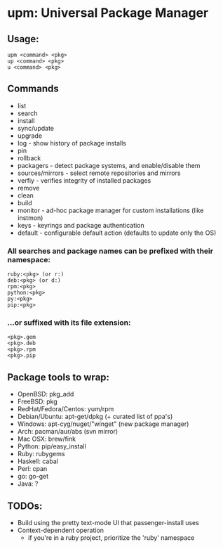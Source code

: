 # upm: Universal Package Manager

## Usage:

```
upm <command> <pkg>
up <command> <pkg>
u <command> <pkg>
```

## Commands

* list
* search
* install
* sync/update
* upgrade
* log - show history of package installs 
* pin
* rollback
* packagers - detect package systems, and enable/disable them
* sources/mirrors - select remote repositories and mirrors
* verfiy - verifies integrity of installed packages
* remove
* clean
* build
* monitor - ad-hoc package manager for custom installations (like instmon)
* keys - keyrings and package authentication
* default - configurable default action (defaults to update only the OS)

### All searches and package names can be prefixed with their namespace:

```
ruby:<pkg> (or r:)
deb:<pkg> (or d:)
rpm:<pkg>
python:<pkg>
py:<pkg>
pip:<pkg>
```

### ...or suffixed with its file extension:

```
<pkg>.gem
<pkg>.deb
<pkg>.rpm
<pkg>.pip
```

## Package tools to wrap:

* OpenBSD: pkg_add
* FreeBSD: pkg
* RedHat/Fedora/Centos: yum/rpm
* Debian/Ubuntu: apt-get/dpkg (+ curated list of ppa's)
* Windows: apt-cyg/nuget/"winget" (new package manager)
* Arch: pacman/aur/abs (svn mirror)
* Mac OSX: brew/fink
* Python: pip/easy_install
* Ruby: rubygems
* Haskell: cabal
* Perl: cpan
* go: go-get
* Java: ?


## TODOs:

* Build using the pretty text-mode UI that passenger-install uses
* Context-dependent operation
  * if you're in a ruby project, prioritize the 'ruby' namespace
